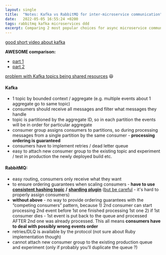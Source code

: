 ```yaml
---
layout: single
title:  "Notes: Kafka vs RabbitMQ for inter-microservice communication"
date:   2022-05-05 16:55:24 +0200
tags: rabbitmq kafka microservices ddd
excerpt: Comparing 2 most popular choices for async microservice communication
---
```


[good short video about kafka](https://www.youtube.com/watch?v=Ch5VhJzaoaI)

**AWESOME comparison:**
- [part 1](https://www.youtube.com/watch?v=sjDnqrnnYNM)
- [part 2](https://www.youtube.com/watch?v=faAtGVJi--E)

[problem with Kafka topics being shared resources](https://jack-vanlightly.com/sketches/2019/10/7/kafka-topics-are-shared-resources) 😆

#### Kafka
- 1 topic by bounded context / aggregate (e.g. multiple events about 1 aggregate go to same topic)
- consumers should receive all messages and filter what messages they handle
- topic is partitioned by the aggregate ID, so in each partition the events will be in order for particular aggregate
- consumer group assigns consumers to partitions, so during processing messages from a single partition by the same consumer - **processing ordering is guaranteed**
- consumers have to implement retries / dead letter queue
- easy to attach new consumer group to the existing topic and experiment / test in production the newly deployed build etc.

#### RabbitMQ:
- easy routing, consumers only receive what they want
- to ensure ordering guarantees when scaling consumers - **have to use** [**consistent hashing topic**](https://github.com/rabbitmq/rabbitmq-server/tree/master/deps/rabbitmq_consistent_hash_exchange#code-example-in-ruby) **/** [**sharding plugin**](https://github.com/rabbitmq/rabbitmq-server/tree/master/deps/rabbitmq_sharding) ([but be careful](https://jack-vanlightly.com/blog/2018/11/14/why-i-am-not-a-fan-of-the-rabbitmq-sharding-plugin) - it's hard to properly assign consumers)
- **without above** - no way to provide ordering guarantees with the “competing consumers” pattern, because 1) 2nd consumer can start processing 2nd event before 1st one finished processing 1st one 2) if 1st consumer dies - 1st event is put back to the queue and processed AFTER 2nd one was already processed. This all means **consumers have to deal with possibly wrong events order**
- retries/DLQ is available by the protocol (not sure about Ruby implementation though)
- cannot attach new consumer group to the existing production queue and experiment (only if probably you’ll duplicate the queue ?)